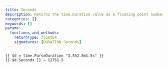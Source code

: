 ```yaml
---
title: Seconds
description: Returns the time.Duration value as a floating point number of seconds.
categories: []
keywords: []
params:
  functions_and_methods:
    returnType: float64
    signatures: [DURATION.Seconds]
---
```


```go-html-template
{{ $d = time.ParseDuration "3.5h2.5m1.5s" }}
{{ $d.Seconds }} → 12751.5
```
